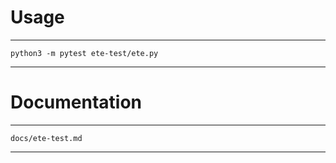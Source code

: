 # Usage
---

`python3 -m pytest ete-test/ete.py`

---

# Documentation

---

`docs/ete-test.md`

---